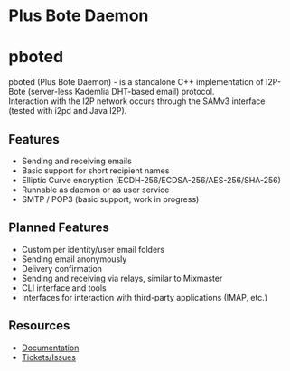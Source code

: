 # Plus Bote Daemon



# pboted

pboted (Plus Bote Daemon) - is a standalone C++ implementation of I2P-Bote (server-less Kademlia DHT-based email) protocol.   
Interaction with the I2P network occurs through the SAMv3 interface (tested with i2pd and Java I2P).

## Features

- Sending and receiving emails
- Basic support for short recipient names
- Elliptic Curve encryption (ECDH-256/ECDSA-256/AES-256/SHA-256)
- Runnable as daemon or as user service
- SMTP / POP3 (basic support, work in progress)

## Planned Features

- Custom per identity/user email folders
- Sending email anonymously
- Delivery confirmation
- Sending and receiving via relays, similar to Mixmaster
- CLI interface and tools
- Interfaces for interaction with third-party applications (IMAP, etc.)

## Resources
- [Documentation](https://pboted.readthedocs.io/en/latest/)
- [Tickets/Issues](https://github.com/polistern/pboted/issues)
